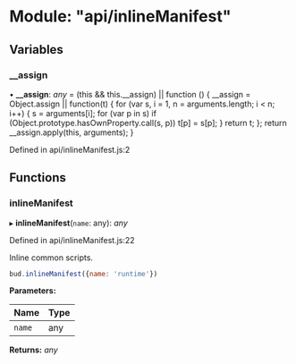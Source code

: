 # Module: "api/inlineManifest"

## Variables

###  __assign

• **__assign**: *any* = (this && this.__assign) || function () {
    __assign = Object.assign || function(t) {
        for (var s, i = 1, n = arguments.length; i < n; i++) {
            s = arguments[i];
            for (var p in s) if (Object.prototype.hasOwnProperty.call(s, p))
                t[p] = s[p];
        }
        return t;
    };
    return __assign.apply(this, arguments);
}

Defined in api/inlineManifest.js:2

## Functions

###  inlineManifest

▸ **inlineManifest**(`name`: any): *any*

Defined in api/inlineManifest.js:22

Inline common scripts.

```js
bud.inlineManifest({name: 'runtime'})
```

**Parameters:**

Name | Type |
------ | ------ |
`name` | any |

**Returns:** *any*
